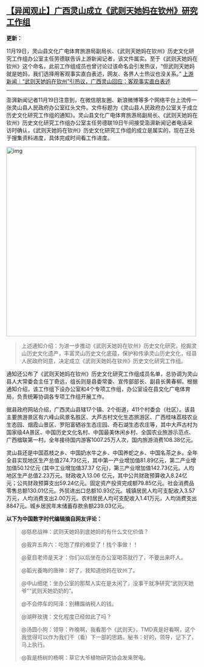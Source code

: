 <!--1605783769000-->
[【异闻观止】广西灵山成立《武则天她妈在钦州》研究工作组](https://chinadigitaltimes.net/chinese/2020/11/%e3%80%90%e5%bc%82%e9%97%bb%e8%a7%82%e6%ad%a2%e3%80%91%e5%b9%bf%e8%a5%bf%e7%81%b5%e5%b1%b1%e6%88%90%e7%ab%8b%e3%80%8a%e6%ad%a6%e5%88%99%e5%a4%a9%e5%a5%b9%e5%a6%88%e5%9c%a8%e9%92%a6%e5%b7%9e%e3%80%8b/)
------

<p><strong>更新：</strong></p><p>11月19日，灵山县文化广电体育旅游局副局长、《武则天她妈在钦州》历史文化研究工作组办公室主任劳德联告诉上游新闻记者，该文件属实。至于《武则天她妈在钦州》这个命名，此前工作组成员也曾讨论过该命名会引发热议，“但武则天她妈就是她妈，我们选择用客观事实直白表述，网友、各界人士热议也没关系。” <a href="https://www.thepaper.cn/newsDetail_forward_10055830" title="上游新闻｜“武则天她妈在钦州”引热议，广西灵山回应：客观事实直白表述">上游新闻｜“武则天她妈在钦州”引热议，广西灵山回应：客观事实直白表述</a></p><hr><p>澎湃新闻记者11月19日注意到，在微信朋友圈、新浪微博等多个网络平台上流传一张灵山县人民政府办公室红头文件。文件标题为《灵山县人民政府办公室关于成立历史文化研究工作组的通知》。灵山县文化广电体育旅游局副局长、《武则天她妈在钦州》历史文化研究工作组办公室主任劳德联19日午间接受澎湃新闻记者电话采访时确认，《武则天她妈在钦州》历史文化研究工作组的成立是属实的，现在正处于搜集资料进度，具体完成时间看工作进度。</p><p><img src="https://chinadigitaltimes.net/chinese/files/2020/11/image-1605783313591.png" alt="img" class="aligncenter" width="500"></p><blockquote><p>上述通知介绍：为进一步推动《武则天她妈在钦州》历史文化研究，挖掘灵山历史文化遗产，丰富灵山历史文化底蕴，保护和传承灵山历史文化，经县人民政府同意，决定成立《武则天她妈在钦州》历史文化研究工作组。</p></blockquote><p>通知还公布了《武则天她妈在钦州》历史文化研究工作组成员名单，总协调为灵山县人大常委会主任丁奇远，组长则是县委常委、宣传部部长、副县长黄春柳。根据通知介绍，该工作组下设办公室和4个专项工作组，办公室设在县文化广电体育局，负责统筹协调各专项工作组开展工作。</p><p>据县政府网站介绍，广西灵山县辖17个镇、2个街道，411个村委会（社区）。该县主要旅游景区有六峰山风景名胜区、大芦古村文化生态旅游区、广西桂味荔枝农业生态园、烟霞山景区、罗阳富硒谷生态庄园、奇石湖生态农庄等，其中大芦古村为国家级4A景区、中国历史文化名村、中国最美休闲乡村、全国农业旅游示范点、广西楹联第一村。全年接待国内游客1007.25万人次，国内旅游消费108.38亿元。</p><p>灵山县还是中国荔枝之乡、中国奶水牛之乡、中国养蛇之乡、中国名茶之乡。全年全县实现地区生产总值274.73亿元，其中第一产业增加值81.89亿元，第二产业增加值50.12亿元 (其中工业增加值37.37 亿元)，第三产业增加值142.73亿元。人均地区生产总值2.23万元。财政收入13.06 亿元，其中公共财政预算收入8.24亿元；公共财政预算支出59.24亿元。固定资产投资完成额79.85亿元。社会消费品零售总额130.01亿元。外贸进出口总额10.93亿元。城镇居民人均可支配收入3.57万元，人均消费支出2.00万元。农村居民人均可支配收入1.41万元，人均消费支出8847元。城乡居民年末储蓄存款余额239.03亿元。</p><p><strong>以下为中国数字时代编辑摘自网友评论：</strong></p><blockquote><p>@慈悲战神：武则天她妈到底她妈的有什么文化价值？</p><p>@我弃五奔六：吃饱了撑的难受了！找个事做！！</p><p>@夏目老师是天才：你们以后坐在办公室喝茶就行了，不要出来吓人。</p><p>@韜光養晦的唐神：好了，我知道他妈在钦州了。</p><p>@中山细佬：坐办公室的那帮人实在是太闲了，没事干就净研究“武则天她爷”“武则天她奶奶的”。</p><p>@不会停车的阿泽：别糟蹋纳税人的钱。</p><p>@湖畔玫瑰：文化程度已经如此了吗？</p><p>@汤圆小狗：领导：昨晚啊，我看那个《武则天》，TMD真是好看啊，这个我觉得可以作为我们干（看）下一部的思路。秘书：好的，领导，记下了，马上执行。</p><p>@我是杨树的杨啊：草它大爷植物研究协会发来贺电。</p></blockquote>
